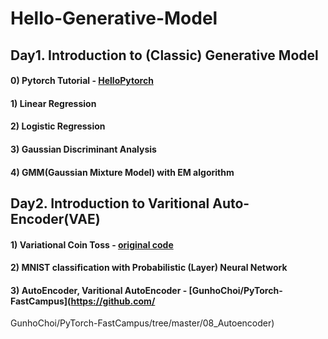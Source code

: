 
# Hello-Generative-Model

## Day1. Introduction to (Classic) Generative Model

#### 0) Pytorch Tutorial - [HelloPytorch](https://github.com/InsuJeon/HelloPyTorch)
#### 1) Linear Regression
#### 2) Logistic Regression
#### 3) Gaussian Discriminant Analysis
#### 4) GMM(Gaussian Mixture Model) with EM algorithm


## Day2. Introduction to Varitional Auto-Encoder(VAE)

#### 1) Variational Coin Toss - [original code](http://www.openias.org/variational-coin-toss)
#### 2) MNIST classification with Probabilistic (Layer) Neural Network
#### 3) AutoEncoder, Varitional AutoEncoder - [GunhoChoi/PyTorch-FastCampus](https://github.com/
GunhoChoi/PyTorch-FastCampus/tree/master/08_Autoencoder)
